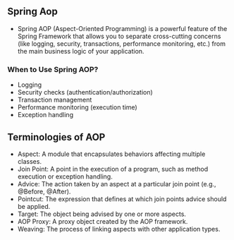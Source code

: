 ## Spring Aop
- Spring AOP (Aspect-Oriented Programming) is a powerful feature of the Spring Framework that allows you to separate cross-cutting concerns (like logging, security, transactions, performance monitoring, etc.) from the main business logic of your application.

 ### When to Use Spring AOP?
- Logging
- Security checks (authentication/authorization)
- Transaction management
- Performance monitoring (execution time)
- Exception handling

## Terminologies of AOP
- Aspect: A module that encapsulates behaviors affecting multiple
classes.
- Join Point: A point in the execution of a program, such as method
execution or exception handling.
- Advice: The action taken by an aspect at a particular join point (e.g.,
@Before, @After).
- Pointcut: The expression that defines at which join points advice
should be applied.
- Target: The object being advised by one or more aspects.
- AOP Proxy: A proxy object created by the AOP framework.
- Weaving: The process of linking aspects with other application types.
